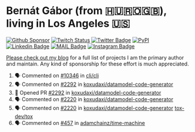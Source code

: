 # Bernát Gábor (from 🇭🇺🇷🇴🇬🇧), living in Los Angeles 🇺🇸

[![Github Sponsor](https://img.shields.io/static/v1?label=Sponsor&message=%E2%9D%A4&logo=GitHub&link=https://github.com/sponsors/gaborbernat&style=flat-square)](https://github.com/sponsors/gaborbernat)
[![Twitch Status](https://img.shields.io/twitch/status/gaborbernat?style=flat-square)](https://www.twitch.tv/gaborbernat)
[![Twitter Badge](https://img.shields.io/badge/-@gjbernat-1ca0f1?style=flat-square&labelColor=1ca0f1&logo=twitter&logoColor=white&link=https://twitter.com/gjbernat)](https://twitter.com/gjbernat)
[![PyPI](https://img.shields.io/badge/-gaborbernat-0073b7?style=flat-square&logo=Python&logoColor=white&link=https://pypi.org/user/gaborbernat/)](https://pypi.org/user/gaborbernat/)
[![Linkedin Badge](https://img.shields.io/badge/-gaborbernat-blue?style=flat-square&logo=Linkedin&logoColor=white&link=https://www.linkedin.com/in/gaborbernat/)](https://www.linkedin.com/in/gaborbernat/)
[![MAIL Badge](https://img.shields.io/badge/-gaborjbernat@gmail.com-c14438?style=flat-square&logo=Gmail&logoColor=white&link=mailto:gaborjbernat@gmail.com)](mailto:gaborjbernat@gmail.com)
[![Instagram Badge](https://img.shields.io/badge/-@gabor__bernat-845EC2?style=flat-square&labelColor=white&logo=Instagram&link=https://instagram.com/gabor_bernat/)](https://instagram.com/gabor_bernat)

[Please check out my blog](https://bernat.tech/about/) for a full list of projects I am the primary author and maintain.
Any kind of sponsorship for these effort is much appreciated.

<!--START_SECTION:activity-->

1. 🗣 Commented on [#10346](https://github.com/cli/cli/issues/10346#issuecomment-2628453577) in [cli/cli](https://github.com/cli/cli)
2. 🗣 Commented on [#2292](https://github.com/koxudaxi/datamodel-code-generator/pull/2292#issuecomment-2627686313) in [koxudaxi/datamodel-code-generator](https://github.com/koxudaxi/datamodel-code-generator)
3. 💪 Opened PR [#2292](https://github.com/koxudaxi/datamodel-code-generator/pull/2292) in [koxudaxi/datamodel-code-generator](https://github.com/koxudaxi/datamodel-code-generator)
4. 🗣 Commented on [#2220](https://github.com/koxudaxi/datamodel-code-generator/issues/2220#issuecomment-2622756010) in [koxudaxi/datamodel-code-generator](https://github.com/koxudaxi/datamodel-code-generator)
5. 🗣 Commented on [#2220](https://github.com/koxudaxi/datamodel-code-generator/issues/2220#issuecomment-2622693701) in [koxudaxi/datamodel-code-generator](https://github.com/koxudaxi/datamodel-code-generator)
   [tox-dev/tox](https://github.com/tox-dev/tox)
5. 🗣 Commented on [#457](https://github.com/adamchainz/time-machine/pull/457#issuecomment-2197730644) in
[adamchainz/time-machine](https://github.com/adamchainz/time-machine)
<!--END_SECTION:activity-->
